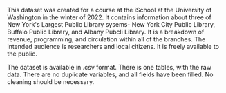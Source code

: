 This dataset was created for a course at the iSchool at the University of Washington in the winter of 2022. It contains information about three of New York's Largest Public Library sysems- New York City Public Library, Buffalo Public Library, and Albany Pubcli Library. It is a breakdown of revenue, programming, and circulation within all of the branches. The intended audience is researchers and local citizens. It is freely available to the public.

The dataset is available in .csv format. There is one tables,  with the raw data. There are no duplicate variables, and all fields have been filled. No cleaning should be necessary.
